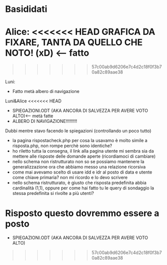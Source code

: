 # Basididati

Alice:
<<<<<<< HEAD
  GRAFICA DA FIXARE, TANTA DA QUELLO CHE NOTO! (xD) <-- fatto
=======
  
>>>>>>> 57c00ab9d6206e7c4d2c18f0f3b70a82c89aae38

Luni:
- Fatto metà albero di navigazione

Luni&Alice
<<<<<<< HEAD
- SPIEGAZIONI.ODT (AKA ANCORA DI SALVEZZA PER AVERE VOTO ALTO)<-- metà fatte
- ALBERO DI NAVIGAZIONE!!!!!!!!!

Dubbi mentre stavo facendo le spiegazioni (controllando un poco tutto)
- la pagina rispostacheck.php per cosa la usavamo è molto simile a risposta.php, non rompe perchè sono identiche?
- ho riletto tutta la consegna, il link alla pagina utente mi sembra sia da mettere alle risposte delle domande aperte (ricordiamoci di cambiare)
- nello schema non ristrutturato non so se possiamo mantenere la generalizzazione ora che abbiamo messo una relazione ricorsiva
- come mai avevamo scelto di usare idd e idr al posto di data e utente come chiave primaria? non mi ricordo e lo devo scrivere
- nello schema ristrutturato, è giusto che risposta predefinita abbia cardinalità (1,1), oppure per come hai fatto tu le query di sondaggio la stessa
predefinita si rivolte a più utenti?

Risposto questo dovremmo essere a posto
=======
- SPIEGAZIONI.ODT (AKA ANCORA DI SALVEZZA PER AVERE VOTO ALTO)
>>>>>>> 57c00ab9d6206e7c4d2c18f0f3b70a82c89aae38
